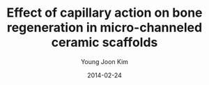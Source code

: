 ---
layout: post
title:  "Effect of capillary action on bone regeneration in micro-channeled
ceramic scaffolds"
date:   2014-02-24
image: /images/capillary.png
categories: old_research
author: "Young Joon Kim"
authors: "Daniel Oh, <strong>Young Joon Kim</strong>, et al."
venue: "Ceramics International"
paper: https://www.sciencedirect.com/science/article/pii/S0272884214002296
---